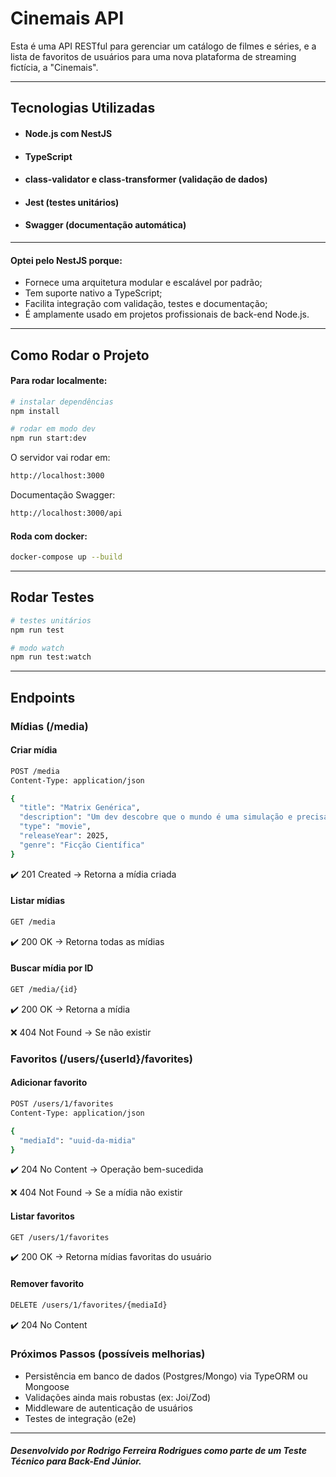 
# Cinemais API

Esta é uma API RESTful para gerenciar um catálogo de filmes e séries, e a lista de favoritos de usuários para uma nova plataforma de streaming fictícia, a "Cinemais".

---

## Tecnologias Utilizadas

- #### Node.js com NestJS
- #### TypeScript
- #### class-validator e class-transformer (validação de dados)
- #### Jest (testes unitários)
- #### Swagger (documentação automática)

---
#### Optei pelo NestJS porque:

- Fornece uma arquitetura modular e escalável por padrão;
- Tem suporte nativo a TypeScript;
- Facilita integração com validação, testes e documentação;
- É amplamente usado em projetos profissionais de back-end Node.js.
---

## Como Rodar o Projeto
#### Para rodar localmente:
```bash 
# instalar dependências
npm install

# rodar em modo dev
npm run start:dev
```
O servidor vai rodar em:
```bash
http://localhost:3000
```
Documentação Swagger:
```bash
http://localhost:3000/api
```
#### Roda com docker:
```bash
docker-compose up --build
```
---
## Rodar Testes
```bash
# testes unitários
npm run test

# modo watch
npm run test:watch
```
---
## Endpoints
### Mídias (/media)
#### Criar mídia
```bash
POST /media
Content-Type: application/json

{
  "title": "Matrix Genérica",
  "description": "Um dev descobre que o mundo é uma simulação e precisa debugá-lo.",
  "type": "movie",
  "releaseYear": 2025,
  "genre": "Ficção Científica"
}
```
✔️ 201 Created → Retorna a mídia criada

#### Listar mídias
```bash
GET /media
```
✔️ 200 OK → Retorna todas as mídias

#### Buscar mídia por ID
```bash
GET /media/{id}
```
✔️ 200 OK → Retorna a mídia

❌ 404 Not Found → Se não existir

### Favoritos (/users/{userId}/favorites)
#### Adicionar favorito
```bash
POST /users/1/favorites
Content-Type: application/json

{
  "mediaId": "uuid-da-midia"
}
```
✔️ 204 No Content → Operação bem-sucedida

❌ 404 Not Found → Se a mídia não existir

#### Listar favoritos
```bash
GET /users/1/favorites
``` 
✔️ 200 OK → Retorna mídias favoritas do usuário

#### Remover favorito
```bash
DELETE /users/1/favorites/{mediaId}
```
✔️ 204 No Content

### Próximos Passos (possíveis melhorias)

- Persistência em banco de dados (Postgres/Mongo) via TypeORM ou Mongoose
- Validações ainda mais robustas (ex: Joi/Zod)
- Middleware de autenticação de usuários
- Testes de integração (e2e)

---

##### Desenvolvido por Rodrigo Ferreira Rodrigues como parte de um Teste Técnico para Back-End Júnior.